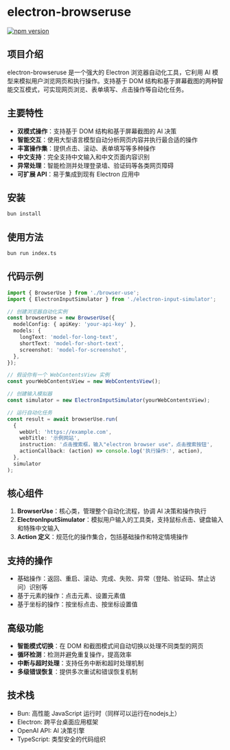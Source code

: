 # electron-browseruse

[![npm version](https://img.shields.io/npm/v/electron-browser-use.svg)](https://www.npmjs.com/package/electron-browser-use)

## 项目介绍

electron-browseruse 是一个强大的 Electron 浏览器自动化工具，它利用 AI 模型来模拟用户浏览网页和执行操作。支持基于 DOM 结构和基于屏幕截图的两种智能交互模式，可实现网页浏览、表单填写、点击操作等自动化任务。

## 主要特性

- **双模式操作**：支持基于 DOM 结构和基于屏幕截图的 AI 决策
- **智能交互**：使用大型语言模型自动分析网页内容并执行最合适的操作
- **丰富操作集**：提供点击、滚动、表单填写等多种操作
- **中文支持**：完全支持中文输入和中文页面内容识别
- **异常处理**：智能检测并处理登录墙、验证码等各类网页障碍
- **可扩展 API**：易于集成到现有 Electron 应用中

## 安装

```bash
bun install
```


## 使用方法

```bash
bun run index.ts
```


## 代码示例

```typescript
import { BrowserUse } from './browser-use';
import { ElectronInputSimulator } from './electron-input-simulator';

// 创建浏览器自动化实例
const browserUse = new BrowserUse({
  modelConfig: { apiKey: 'your-api-key' },
  models: {
    longText: 'model-for-long-text',
    shortText: 'model-for-short-text',
    screenshot: 'model-for-screenshot',
  },
});

// 假设你有一个 WebContentsView 实例
const yourWebContentsView = new WebContentsView();

// 创建输入模拟器
const simulator = new ElectronInputSimulator(yourWebContentsView);

// 运行自动化任务
const result = await browserUse.run(
  {
    webUrl: 'https://example.com',
    webTitle: '示例网站',
    instruction: '点击搜索框，输入"electron browser use"，点击搜索按钮',
    actionCallback: (action) => console.log('执行操作:', action),
  },
  simulator
);
```


## 核心组件

1. **BrowserUse**：核心类，管理整个自动化流程，协调 AI 决策和操作执行
2. **ElectronInputSimulator**：模拟用户输入的工具类，支持鼠标点击、键盘输入和特殊中文输入
3. **Action 定义**：规范化的操作集合，包括基础操作和特定情境操作

## 支持的操作

- 基础操作：返回、重启、滚动、完成、失败、异常（登陆、验证码、禁止访问）识别等
- 基于元素的操作：点击元素、设置元素值
- 基于坐标的操作：按坐标点击、按坐标设置值

## 高级功能

- **智能模式切换**：在 DOM 和截图模式间自动切换以处理不同类型的网页
- **循环检测**：检测并避免重复操作，提高效率
- **中断与超时处理**：支持任务中断和超时处理机制
- **多级错误恢复**：提供多次重试和错误恢复机制

## 技术栈

- Bun: 高性能 JavaScript 运行时（同样可以运行在nodejs上）
- Electron: 跨平台桌面应用框架
- OpenAI API: AI 决策引擎
- TypeScript: 类型安全的代码组织

